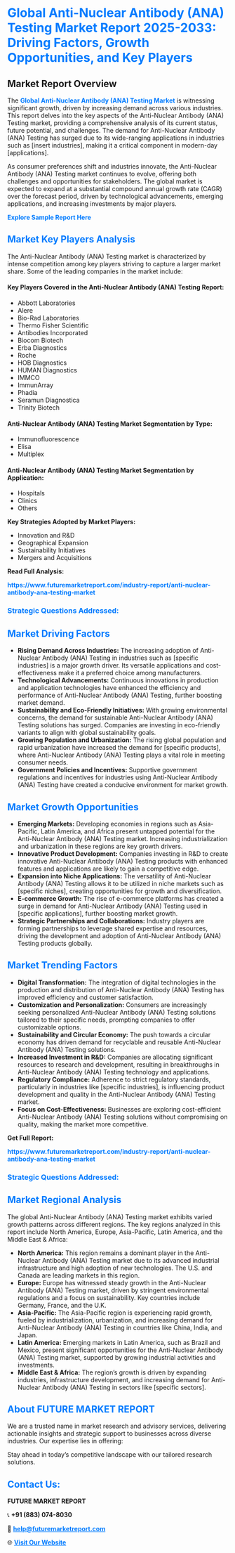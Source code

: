 <h1 style="color: #007BFF;">Global Anti-Nuclear Antibody (ANA) Testing Market Report 2025-2033: Driving Factors, Growth Opportunities, and Key Players</h1>

<section id="overview">
<h2>Market Report Overview</h2>
<p>The <a href="https://www.futuremarketreport.com/industry-report/anti-nuclear-antibody-ana-testing-market" style="color: #007BFF; text-decoration: none;"><strong>Global Anti-Nuclear Antibody (ANA) Testing Market</strong></a> is witnessing significant growth, driven by increasing demand across various industries. This report delves into the key aspects of the Anti-Nuclear Antibody (ANA) Testing market, providing a comprehensive analysis of its current status, future potential, and challenges. The demand for Anti-Nuclear Antibody (ANA) Testing has surged due to its wide-ranging applications in industries such as [insert industries], making it a critical component in modern-day [applications].</p>
<p>As consumer preferences shift and industries innovate, the Anti-Nuclear Antibody (ANA) Testing market continues to evolve, offering both challenges and opportunities for stakeholders. The global market is expected to expand at a substantial compound annual growth rate (CAGR) over the forecast period, driven by technological advancements, emerging applications, and increasing investments by major players.</p>
</section>

<section id="overview">
<p><a href="https://www.futuremarketreport.com/request-sample/reportId=108712" style="color: #007BFF; text-decoration: none;"><strong>Explore Sample Report Here</strong></a></p>
</section>

<section id="key-players">
<h2 style="color: #007BFF;">Market Key Players Analysis</h2>
<p>The Anti-Nuclear Antibody (ANA) Testing market is characterized by intense competition among key players striving to capture a larger market share. Some of the leading companies in the market include:</p>
<h4>Key Players Covered in the Anti-Nuclear Antibody (ANA) Testing Report:</h4>
<ul><li>Abbott Laboratories</li><li>Alere</li><li>Bio-Rad Laboratories</li><li>Thermo Fisher Scientific</li><li>Antibodies Incorporated</li><li>Biocom Biotech</li><li>Erba Diagnostics</li><li>Roche</li><li>HOB Diagnostics</li><li>HUMAN Diagnostics</li><li>IMMCO</li><li>ImmunArray</li><li>Phadia</li><li>Seramun Diagnostica</li><li>Trinity Biotech</li></ul>
<h4>Anti-Nuclear Antibody (ANA) Testing Market Segmentation by Type:</h4>
<ul><li>Immunofluorescence</li><li>Elisa</li><li>Multiplex</li></ul>

<h4>Anti-Nuclear Antibody (ANA) Testing Market Segmentation by Application:</h4>
<ul><li>Hospitals</li><li>Clinics</li><li>Others</li></ul>
<p><strong>Key Strategies Adopted by Market Players:</strong></p>
<ul>
<li>Innovation and R&D</li>
<li>Geographical Expansion</li>
<li>Sustainability Initiatives</li>
<li>Mergers and Acquisitions</li>
</ul>
</section>

<section>
<p><strong>Read Full Analysis: </strong></p><a href="https://www.futuremarketreport.com/industry-report/anti-nuclear-antibody-ana-testing-market" style="color: #007BFF; text-decoration: none;"><strong>https://www.futuremarketreport.com/industry-report/anti-nuclear-antibody-ana-testing-market</strong></a>
<h3 style="color: #007BFF;">Strategic Questions Addressed:</h3>
</section>

<section id="driving-factors">
<h2 style="color: #007BFF;">Market Driving Factors</h2>
<ul>
<li><strong>Rising Demand Across Industries:</strong> The increasing adoption of Anti-Nuclear Antibody (ANA) Testing in industries such as [specific industries] is a major growth driver. Its versatile applications and cost-effectiveness make it a preferred choice among manufacturers.</li>
<li><strong>Technological Advancements:</strong> Continuous innovations in production and application technologies have enhanced the efficiency and performance of Anti-Nuclear Antibody (ANA) Testing, further boosting market demand.</li>
<li><strong>Sustainability and Eco-Friendly Initiatives:</strong> With growing environmental concerns, the demand for sustainable Anti-Nuclear Antibody (ANA) Testing solutions has surged. Companies are investing in eco-friendly variants to align with global sustainability goals.</li>
<li><strong>Growing Population and Urbanization:</strong> The rising global population and rapid urbanization have increased the demand for [specific products], where Anti-Nuclear Antibody (ANA) Testing plays a vital role in meeting consumer needs.</li>
<li><strong>Government Policies and Incentives:</strong> Supportive government regulations and incentives for industries using Anti-Nuclear Antibody (ANA) Testing have created a conducive environment for market growth.</li>
</ul>
</section>

<section id="growth-opportunities">
<h2 style="color: #007BFF;">Market Growth Opportunities</h2>
<ul>
<li><strong>Emerging Markets:</strong> Developing economies in regions such as Asia-Pacific, Latin America, and Africa present untapped potential for the Anti-Nuclear Antibody (ANA) Testing market. Increasing industrialization and urbanization in these regions are key growth drivers.</li>
<li><strong>Innovative Product Development:</strong> Companies investing in R&D to create innovative Anti-Nuclear Antibody (ANA) Testing products with enhanced features and applications are likely to gain a competitive edge.</li>
<li><strong>Expansion into Niche Applications:</strong> The versatility of Anti-Nuclear Antibody (ANA) Testing allows it to be utilized in niche markets such as [specific niches], creating opportunities for growth and diversification.</li>
<li><strong>E-commerce Growth:</strong> The rise of e-commerce platforms has created a surge in demand for Anti-Nuclear Antibody (ANA) Testing used in [specific applications], further boosting market growth.</li>
<li><strong>Strategic Partnerships and Collaborations:</strong> Industry players are forming partnerships to leverage shared expertise and resources, driving the development and adoption of Anti-Nuclear Antibody (ANA) Testing products globally.</li>
</ul>
</section>

<section id="trending-factors">
<h2 style="color: #007BFF;">Market Trending Factors</h2>
<ul>
<li><strong>Digital Transformation:</strong> The integration of digital technologies in the production and distribution of Anti-Nuclear Antibody (ANA) Testing has improved efficiency and customer satisfaction.</li>
<li><strong>Customization and Personalization:</strong> Consumers are increasingly seeking personalized Anti-Nuclear Antibody (ANA) Testing solutions tailored to their specific needs, prompting companies to offer customizable options.</li>
<li><strong>Sustainability and Circular Economy:</strong> The push towards a circular economy has driven demand for recyclable and reusable Anti-Nuclear Antibody (ANA) Testing solutions.</li>
<li><strong>Increased Investment in R&D:</strong> Companies are allocating significant resources to research and development, resulting in breakthroughs in Anti-Nuclear Antibody (ANA) Testing technology and applications.</li>
<li><strong>Regulatory Compliance:</strong> Adherence to strict regulatory standards, particularly in industries like [specific industries], is influencing product development and quality in the Anti-Nuclear Antibody (ANA) Testing market.</li>
<li><strong>Focus on Cost-Effectiveness:</strong> Businesses are exploring cost-efficient Anti-Nuclear Antibody (ANA) Testing solutions without compromising on quality, making the market more competitive.</li>
</ul>
</section>

<section>
<p><strong>Get Full Report: </strong></p><a href="https://www.futuremarketreport.com/industry-report/anti-nuclear-antibody-ana-testing-market" style="color: #007BFF; text-decoration: none;"><strong>https://www.futuremarketreport.com/industry-report/anti-nuclear-antibody-ana-testing-market</strong></a>
<h3 style="color: #007BFF;">Strategic Questions Addressed:</h3>
</section>


<section id="regional-analysis">
<h2 style="color: #007BFF;">Market Regional Analysis</h2>
<p>The global Anti-Nuclear Antibody (ANA) Testing market exhibits varied growth patterns across different regions. The key regions analyzed in this report include North America, Europe, Asia-Pacific, Latin America, and the Middle East & Africa:</p>
<ul>
<li><strong>North America:</strong> This region remains a dominant player in the Anti-Nuclear Antibody (ANA) Testing market due to its advanced industrial infrastructure and high adoption of new technologies. The U.S. and Canada are leading markets in this region.</li>
<li><strong>Europe:</strong> Europe has witnessed steady growth in the Anti-Nuclear Antibody (ANA) Testing market, driven by stringent environmental regulations and a focus on sustainability. Key countries include Germany, France, and the U.K.</li>
<li><strong>Asia-Pacific:</strong> The Asia-Pacific region is experiencing rapid growth, fueled by industrialization, urbanization, and increasing demand for Anti-Nuclear Antibody (ANA) Testing in countries like China, India, and Japan.</li>
<li><strong>Latin America:</strong> Emerging markets in Latin America, such as Brazil and Mexico, present significant opportunities for the Anti-Nuclear Antibody (ANA) Testing market, supported by growing industrial activities and investments.</li>
<li><strong>Middle East & Africa:</strong> The region’s growth is driven by expanding industries, infrastructure development, and increasing demand for Anti-Nuclear Antibody (ANA) Testing in sectors like [specific sectors].</li>
</ul>
</section>

<footer>
<h2 style="color: #007BFF;">About FUTURE MARKET REPORT</h2>
<p>We are a trusted name in market research and advisory services, delivering actionable insights and strategic support to businesses across diverse industries. Our expertise lies in offering:</p>

<p>Stay ahead in today’s competitive landscape with our tailored research solutions.</p>

<h2 style="color: #007BFF;">Contact Us:</h2>
<p><strong>FUTURE MARKET REPORT</strong></p>
<p>📞 <strong>+91 (883) 074-8030</strong></p>
<p>📧 <strong><a href="mailto:help@futuremarketreport.com" style="color: #007BFF;">help@futuremarketreport.com</a></strong></p>
<p>🌐 <strong><a href="https://www.futuremarketreport.com/" style="color: #007BFF;">Visit Our Website</a></strong></p>
</footer>